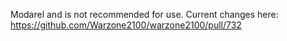 Modarel and is not recommended for use.
Current changes here:
https://github.com/Warzone2100/warzone2100/pull/732

